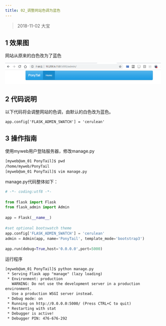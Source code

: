 ```yaml
---
title: 02_调整网站色调为蓝色
---
```


> 2018-11-02 大宝

## 1 效果图

网站从原来的白色改为了蓝色

![](pic/03.png)

## 2 代码说明

以下代码将会调整网站的色调，由默认的白色改为蓝色。

```shell
app.config['FLASK_ADMIN_SWATCH'] = 'cerulean'
```

## 3 操作指南

使用myweb用户登陆服务器，修改manage.py

```bash
[myweb@am_01 PonyTail]$ pwd
/home/myweb/PonyTail
[myweb@am_01 PonyTail]$ vim manage.py
```

manage.py代码整体如下：

```python
# -*- coding:utf8 -*-

from flask import Flask
from flask_admin import Admin

app = Flask(__name__)

#set optional bootswatch theme
app.config['FLASK_ADMIN_SWATCH'] = 'cerulean'
admin = Admin(app, name='PonyTail', template_mode='bootstrap3')

app.run(debug=True,host='0.0.0.0',port=5000)
```

运行程序

```shell
[myweb@am_01 PonyTail]$ python manage.py
 * Serving Flask app "manage" (lazy loading)
 * Environment: production
   WARNING: Do not use the development server in a production environment.
   Use a production WSGI server instead.
 * Debug mode: on
 * Running on http://0.0.0.0:5000/ (Press CTRL+C to quit)
 * Restarting with stat
 * Debugger is active!
 * Debugger PIN: 476-676-292

```
